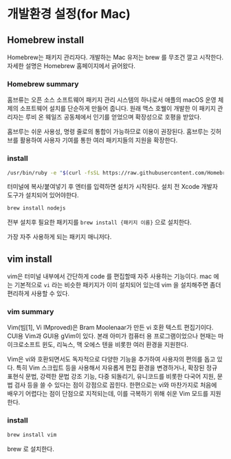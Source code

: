 # 개발환경 설정(for Mac)
## Homebrew install
Homebrew는 패키지 관리자다. 개발하는 Mac 유저는 brew 를 무조건 깔고 시작한다. 자세한 설명은 Homebrew 홈페이지에서 긁어왔다.

### Homebrew summary
홈브류는 오픈 소스 소프트웨어 패키지 관리 시스템의 하나로서 애플의 macOS 운영 체제의 소프트웨어 설치를 단순하게 만들어 줍니다. 원래 맥스 호웰이 개발한 이 패키지 관리자는 루비 온 웨일즈 공동체에서 인기를 얻었으며 확장성으로 호평을 받았다.

홈브루는 쉬운 사용성, 명령 줄로의 통합이 가능하므로 이용이 권장된다. 홈브루는 깃허브를 활용하여 사용자 기여를 통한 여러 패키지들의 지원을 확장한다.

### install
```zsh
/usr/bin/ruby -e "$(curl -fsSL https://raw.githubusercontent.com/Homebrew/install/master/install)"
```
터미널에 복사/붙여넣기 후 엔터를 입력하면 설치가 시작된다. 설치 전 Xcode 개발자 도구가 설치되어 있어야한다.

```zsh
brew install nodejs
```
전부 설치후 필요한 패키지를 `brew install {패키지 이름}` 으로 설치한다.

가장 자주 사용하게 되는 패키지 매니저다.

## vim install
vim은 터미널 내부에서 간단하게 code 를 편집할때 자주 사용하는 기능이다. mac 에는 기본적으로 `vi` 라는 비슷한 패키지가 이미 설치되어 있는데 vim 을 설치해주면 좀더 편리하게 사용할 수 있다.

### vim summary
Vim(빔[1], Vi IMproved)은 Bram Moolenaar가 만든 vi 호환 텍스트 편집기이다. CUI용 Vim과 GUI용 gVim이 있다. 본래 아미가 컴퓨터 용 프로그램이었으나 현재는 마이크로소프트 윈도, 리눅스, 맥 오에스 텐을 비롯한 여러 환경을 지원한다.

Vim은 vi와 호환되면서도 독자적으로 다양한 기능을 추가하여 사용자의 편의를 돕고 있다. 특히 Vim 스크립트 등을 사용해서 자유롭게 편집 환경을 변경하거나, 확장된 정규 표현식 문법, 강력한 문법 강조 기능, 다중 되돌리기, 유니코드를 비롯한 다국어 지원, 문법 검사 등을 쓸 수 있다는 점이 강점으로 꼽힌다. 한편으로는 vi와 마찬가지로 처음에 배우기 어렵다는 점이 단점으로 지적되는데, 이를 극복하기 위해 쉬운 Vim 모드를 지원한다.

### install
```zsh
brew install vim
```
brew 로 설치한다.